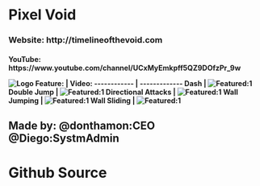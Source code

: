 <h1> Pixel Void
<h3> Website:
http://timelineofthevoid.com
<h4> YouTube:
https://www.youtube.com/channel/UCxMyEmkpff5QZ9DOfzPr_9w

![Logo](http://162.250.191.163/wordpress/wp-content/uploads/2021/02/Logo-with-Text-300x188.png)
Feature: | Video:
------------ | -------------
Dash | ![Featured:1](http://162.250.191.163/wordpress/wp-content/uploads/2021/02/Double-Jump.gif)
Double Jump | ![Featured:1](http://162.250.191.163/wordpress/wp-content/uploads/2021/02/Double-Jump.gif)
Directional Attacks | ![Featured:1](http://162.250.191.163/wordpress/wp-content/uploads/2021/02/Double-Jump.gif)
Wall Jumping | ![Featured:1](http://162.250.191.163/wordpress/wp-content/uploads/2021/02/Double-Jump.gif)
Wall Sliding | ![Featured:1](http://162.250.191.163/wordpress/wp-content/uploads/2021/02/Double-Jump.gif)

<h2> Made by:
@donthamon:CEO @Diego:SystmAdmin
  
# Github Source
